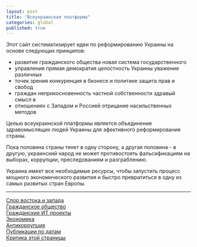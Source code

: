 ```yaml
---
layout: post
title: "Всеукраинская платформа"
categories: global
published: true
---
```


Этот сайт систематизирует идеи по реформированию Украины на основе следующих принципов:

 - развитие гражданского общества новая система государственного
 - управления прямая демократия целостность Украины уважение различных
 - точек зрения конкуренция в бизнесе и политике защита прав и свобод
 - граждан неприкосновенность частной собственности здравый смысл в
 - отношениях с Западом и Россией отрицание насильственных методов


Целью всеукраинской платформы является объединение здравомыслящих людей Украины для эфективного реформирования страны.

Пока половина страны тянет в одну сторону, а другая половина - в другую, украинский народ не может противостоять фальсификациям на выборах, коррупции, преследованиям и разграблению.

Украина имеет все необходимые ресурсы, чтобы запустить процесс мощного экономического развития и быстро превратиться в одну из самых развитых стран Европы.


----------

[Спор востока и запада][1]<br>
[Гражданское общество][2]<br>
[Гражданские ИТ проекты][3]<br>
[Экономика][4]<br>
[Антикоррупция][5]<br>
[Публикации по датам][6]<br>
[Критика этой страницы][7]
 


  [1]: http://uaplatform.org/global/2013/01/01/east_west.html
  [2]: #
  [3]: #
  [4]: #
  [5]: #
  [6]: http://uaplatform.org/chronology.html
  [7]: #